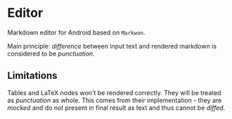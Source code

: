 # Editor

Markdown editor for Android based on `Markwon`.

Main principle: _difference_ between input text and rendered markdown is considered to be
_punctuation_.


## Limitations

Tables and LaTeX nodes won't be rendered correctly. They will be treated as _punctuation_
as whole. This comes from their implementation - they are _mocked_ and do not present
in final result as text and thus cannot be _diffed_. 